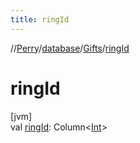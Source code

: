 ```yaml
---
title: ringId
---
```

//[Perry](../../../index.html)/[database](../index.html)/[Gifts](index.html)/[ringId](ring-id.html)



# ringId



[jvm]\
val [ringId](ring-id.html): Column<[Int](https://kotlinlang.org/api/latest/jvm/stdlib/kotlin/-int/index.html)>




